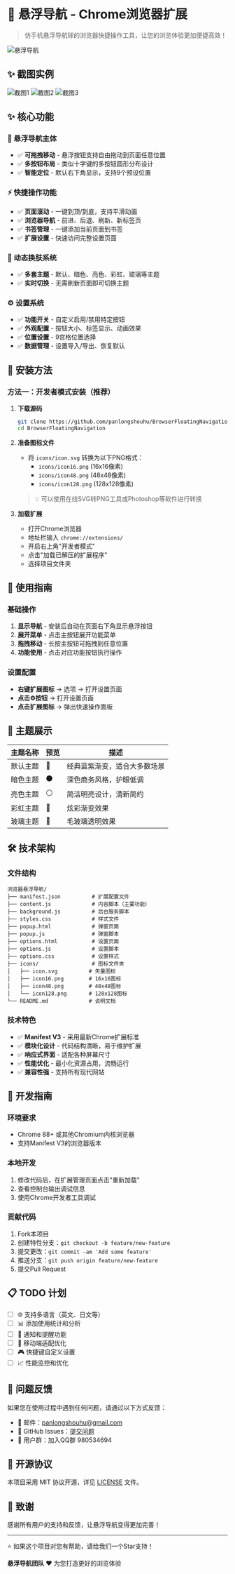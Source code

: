 # 🎯 悬浮导航 - Chrome浏览器扩展

> 仿手机悬浮导航球的浏览器快捷操作工具，让您的浏览体验更加便捷高效！

![悬浮导航](icons/icon.svg)

## ✨ 截图实例
![截图1](imgs/1.png) ![截图2](imgs/2.png) ![截图3](imgs/3.png)

## ✨ 核心功能

### 🎯 悬浮导航主体
- ✅ **可拖拽移动** - 悬浮按钮支持自由拖动到页面任意位置
- ✅ **多按钮布局** - 类似十字键的多按钮圆形分布设计
- ✅ **智能定位** - 默认右下角显示，支持9个预设位置

### ⚡ 快捷操作功能
- ✅ **页面滚动** - 一键到顶/到底，支持平滑动画
- ✅ **浏览器导航** - 前进、后退、刷新、新标签页
- ✅ **书签管理** - 一键添加当前页面到书签
- ✅ **扩展设置** - 快速访问完整设置页面

### 🎨 动态换肤系统
- ✅ **多套主题** - 默认、暗色、亮色、彩虹、玻璃等主题
- ✅ **实时切换** - 无需刷新页面即可切换主题

### ⚙️ 设置系统
- ✅ **功能开关** - 自定义启用/禁用特定按钮
- ✅ **外观配置** - 按钮大小、标签显示、动画效果
- ✅ **位置设置** - 9宫格位置选择
- ✅ **数据管理** - 设置导入/导出、恢复默认

## 🚀 安装方法

### 方法一：开发者模式安装（推荐）

1. **下载源码**
   ```bash
   git clone https://github.com/panlongshouhu/BrowserFloatingNavigation.git
   cd BrowserFloatingNavigation
   ```

2. **准备图标文件**
   - 将 `icons/icon.svg` 转换为以下PNG格式：
     - `icons/icon16.png` (16x16像素)
     - `icons/icon48.png` (48x48像素)
     - `icons/icon128.png` (128x128像素)
   
   > 💡 可以使用在线SVG转PNG工具或Photoshop等软件进行转换

3. **加载扩展**
   - 打开Chrome浏览器
   - 地址栏输入 `chrome://extensions/`
   - 开启右上角"开发者模式"
   - 点击"加载已解压的扩展程序"
   - 选择项目文件夹

## 📖 使用指南

### 基础操作
1. **显示导航** - 安装后自动在页面右下角显示悬浮按钮
2. **展开菜单** - 点击主按钮展开功能菜单
3. **拖拽移动** - 长按主按钮可拖拽到任意位置
4. **功能使用** - 点击对应功能按钮执行操作


### 设置配置
- **右键扩展图标** → 选项 → 打开设置页面
- **点击⚙️按钮** → 打开设置页面
- **点击扩展图标** → 弹出快速操作面板

## 🎨 主题展示

| 主题名称 | 预览 | 描述 |
|---------|------|------|
| 默认主题 | 🔵 | 经典蓝紫渐变，适合大多数场景 |
| 暗色主题 | ⚫ | 深色商务风格，护眼低调 |
| 亮色主题 | ⚪ | 简洁明亮设计，清新简约 |
| 彩虹主题 | 🌈 | 炫彩渐变效果 |
| 玻璃主题 | 💎 | 毛玻璃透明效果 |

## 🛠️ 技术架构

### 文件结构
```
浏览器悬浮导航/
├── manifest.json          # 扩展配置文件
├── content.js             # 内容脚本（主要功能）
├── background.js          # 后台服务脚本
├── styles.css             # 样式文件
├── popup.html             # 弹窗页面
├── popup.js               # 弹窗脚本
├── options.html           # 设置页面
├── options.js             # 设置脚本
├── options.css            # 设置样式
├── icons/                 # 图标文件夹
│   ├── icon.svg          # 矢量图标
│   ├── icon16.png        # 16x16图标
│   ├── icon48.png        # 48x48图标
│   └── icon128.png       # 128x128图标
└── README.md             # 说明文档
```

### 技术特色
- ✅ **Manifest V3** - 采用最新Chrome扩展标准
- ✅ **模块化设计** - 代码结构清晰，易于维护扩展
- ✅ **响应式界面** - 适配各种屏幕尺寸
- ✅ **性能优化** - 最小化资源占用，流畅运行
- ✅ **兼容性强** - 支持所有现代网站

## 🔧 开发指南

### 环境要求
- Chrome 88+ 或其他Chromium内核浏览器
- 支持Manifest V3的浏览器版本

### 本地开发
1. 修改代码后，在扩展管理页面点击"重新加载"
2. 查看控制台输出调试信息
3. 使用Chrome开发者工具调试

### 贡献代码
1. Fork本项目
2. 创建特性分支：`git checkout -b feature/new-feature`
3. 提交更改：`git commit -am 'Add some feature'`
4. 推送分支：`git push origin feature/new-feature`
5. 提交Pull Request

## 📋 TODO 计划

- [ ] 🌐 支持多语言（英文、日文等）
- [ ] 📊 添加使用统计和分析
- [ ] 🔔 通知和提醒功能
- [ ] 📱 移动端适配优化
- [ ] 🎮 快捷键自定义设置
- [ ] 📈 性能监控和优化

## 🐛 问题反馈

如果您在使用过程中遇到任何问题，请通过以下方式反馈：

- 📧 邮件：panlongshouhu@gmail.com
- 🐙 GitHub Issues：[提交问题](https://github.com/panlongshouhu/BrowserFloatingNavigation/issues)
- 💬 用户群：加入QQ群 980534694

## 📄 开源协议

本项目采用 MIT 协议开源，详见 [LICENSE](LICENSE) 文件。

## 🙏 致谢

感谢所有用户的支持和反馈，让悬浮导航变得更加完善！

---

⭐ 如果这个项目对您有帮助，请给我们一个Star支持！

**悬浮导航团队** ❤️ 为您打造更好的浏览体验
